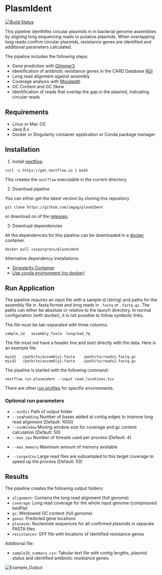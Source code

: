 PlasmIdent
==========

[![Build Status](https://travis-ci.org/caspargross/plasmIDent.svg?branch=master)](https://travis-ci.org/caspargross/plasmIDent)

This pipeline idenfitifes circular plasmids in in bacterial genome assemblies by aligning long sequencing reads to putative plasmids. When overlapping long reads confirm circular plasmids,  resistance genes are identified and additional parameters calculated. 

The pipeline includes the following steps:
- Gene prediction with [Glimmer3](https://ccb.jhu.edu/software/glimmer/)
- Identification of antibiotic resistance genes in the CARD Database [RGI](https://card.mcmaster.ca/analyze/rgi)
- Long read alignment against assembly
- Coverage analysis with [Mosdepth](https://github.com/brentp/mosdepth)
- GC Content and GC Skew
- Identification of reads that overlap the gap in the plasmid, indicating circular reads

Requirements
------------

- Linux or Mac OS 
- Java 8.x
- Docker or Singularity container application *or* Conda package manager


Installation 
------------

1) Install [nextflow](https://www.nextflow.io/)

```
curl -s https://get.nextflow.io | bash 
```

This creates the `nextflow` executable in the current directory


2) Download pipeline 

You can either get the latest version by cloning this repository

```
git clone https://github.com/imgag/plasmIDent
```

or download on of the [releases](https://github.com/imgag/plasmIDent/releases).


3) Download dependencies

All the dependencies for this pipeline can be downloaded in a [docker](https://docs.docker.com/install/) container.

```
docker pull caspargross/plasmident
```

Alternative dependency installations:

- [Singularity Container](doc/alternative_installation.md#singularity_container)
- [Use conda environment (no docker)](doc/alternative_installation.md#conda_environment)


Run Application
---------------

The pipeline requires an input file with a sample id (string) and paths for the assembly file in .fasta format and long reads in `.fastq` or `.fastq.gz`. The paths can either be absolute or relative to the launch directory. In normal configuration (with docker), it is not possible to follow symbolic links. 

The file must be tab-separated with three columns:

```
sample_id	assembly_fasta	longread_fq
```

The file must not have a header line and start directly with the data. Here is an example file: 

```
myid1	/path/to/assembly1.fasta	/path/to/reads1.fastq.gz
myid2	/path/to/assembly2.fasta	/path/to/reads2.fastq.gz
```

The pipeline is started with the following command:

```
nextflow run plasmident --input read_locations.tsv

```

There are other [run profiles](doc/profiles) for specific environments.


### Optional run parameters

- `--outDir` Path of output folder
- `--seqPadding` Number of bases added at contig edges to improve long read alignment [Default: 1000]
- `--covWindow` Moving window size for coverage and gc content calculation [Default: 50]
- `--max_cpu` Number of threads used per process [Default: 4]
* `--max_memory` Maximum amount of memory available
- `--targetCov` Large read files are subsampled to this target coverage to speed up the process [Default: 50]

Results
-------

The pipeline creates the following output folders:

- `alignment`: Contains the long read alignment (full genome)
- `coverage`: Long read coverage for the whole input genome (compressed bedfile)
- `gc`: Windowed GC content (full genome)
- `genes`: Predicted gene locations
- `plasmids`: Nucleotide sequences for all confirmed plasmids in separate FASTA files
- `resistances`: GFF file with locations of identified resistance genes

Additional file:

- `sampleID_summary.csv`: Tabular text file with contig lengths, plasmid status and identified antibiotic resistance genes.

![Example_Output](doc/example_output.png)
